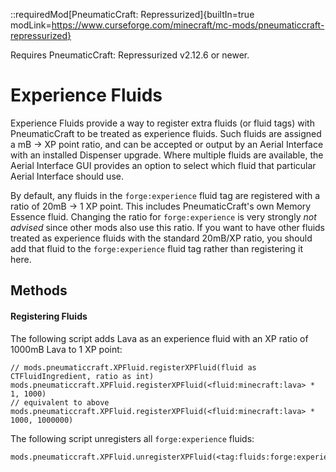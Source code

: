 ::requiredMod[PneumaticCraft: Repressurized]{builtIn=true modLink=https://www.curseforge.com/minecraft/mc-mods/pneumaticcraft-repressurized}

Requires PneumaticCraft: Repressurized v2.12.6 or newer.

# Experience Fluids

Experience Fluids provide a way to register extra fluids (or fluid tags) with PneumaticCraft to be treated as experience fluids. Such fluids are assigned a mB -> XP point ratio, and can be accepted or output by an Aerial Interface with an installed Dispenser upgrade. Where multiple fluids are available, the Aerial Interface GUI provides an option to select which fluid that particular Aerial Interface should use.

By default, any fluids in the `forge:experience` fluid tag are registered with a ratio of 20mB -> 1 XP point. This includes PneumaticCraft's own Memory Essence fluid. Changing the ratio for `forge:experience` is very strongly *not advised* since other mods also use this ratio. If you want to have other fluids treated as experience fluids with the standard 20mB/XP ratio, you should add that fluid to the `forge:experience` fluid tag rather than registering it here.

## Methods

#### Registering Fluids

The following script adds Lava as an experience fluid with an XP ratio of 1000mB Lava to 1 XP point:

```zenscript
// mods.pneumaticcraft.XPFluid.registerXPFluid(fluid as CTFluidIngredient, ratio as int)
mods.pneumaticcraft.XPFluid.registerXPFluid(<fluid:minecraft:lava> * 1, 1000)
// equivalent to above
mods.pneumaticcraft.XPFluid.registerXPFluid(<fluid:minecraft:lava> * 1000, 1000000)
```

The following script unregisters all `forge:experience` fluids:
```zenscript
mods.pneumaticcraft.XPFluid.unregisterXPFluid(<tag:fluids:forge:experience>);
``` 
